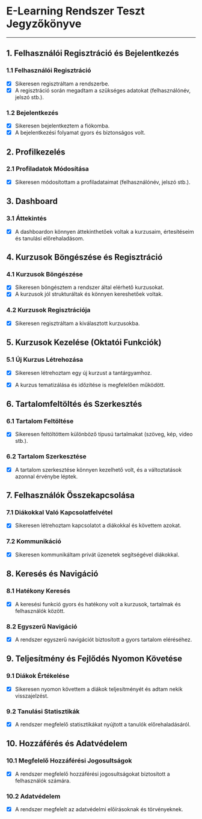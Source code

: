 # E-Learning Rendszer Teszt Jegyzőkönyve
---

## 1. Felhasználói Regisztráció és Bejelentkezés

### 1.1 Felhasználói Regisztráció

- [x] Sikeresen regisztráltam a rendszerbe.
- [x] A regisztráció során megadtam a szükséges adatokat (felhasználónév, jelszó stb.).

### 1.2 Bejelentkezés

- [x] Sikeresen bejelentkeztem a fiókomba.
- [x] A bejelentkezési folyamat gyors és biztonságos volt.

## 2. Profilkezelés

### 2.1 Profiladatok Módosítása

- [x] Sikeresen módosítottam a profiladataimat (felhasználónév, jelszó stb.).



## 3. Dashboard

### 3.1 Áttekintés

- [x] A dashboardon könnyen áttekinthetőek voltak a kurzusaim, értesítéseim és tanulási előrehaladásom.

## 4. Kurzusok Böngészése és Regisztráció

### 4.1 Kurzusok Böngészése

- [x] Sikeresen böngésztem a rendszer által elérhető kurzusokat.
- [x] A kurzusok jól strukturáltak és könnyen kereshetőek voltak.

### 4.2 Kurzusok Regisztrációja

- [x] Sikeresen regisztráltam a kiválasztott kurzusokba.

## 5. Kurzusok Kezelése (Oktatói Funkciók)

### 5.1 Új Kurzus Létrehozása

- [x] Sikeresen létrehoztam egy új kurzust a tantárgyamhoz.
- [x] A kurzus tematizálása és időzítése is megfelelően működött.



## 6. Tartalomfeltöltés és Szerkesztés

### 6.1 Tartalom Feltöltése

- [x] Sikeresen feltöltöttem különböző típusú tartalmakat (szöveg, kép, video stb.).

### 6.2 Tartalom Szerkesztése

- [x] A tartalom szerkesztése könnyen kezelhető volt, és a változtatások azonnal érvénybe léptek.



## 7. Felhasználók Összekapcsolása

### 7.1 Diákokkal Való Kapcsolatfelvétel

- [x] Sikeresen létrehoztam kapcsolatot a diákokkal és követtem azokat.

### 7.2 Kommunikáció

- [x] Sikeresen kommunikáltam privát üzenetek segítségével diákokkal.

## 8. Keresés és Navigáció

### 8.1 Hatékony Keresés

- [x] A keresési funkció gyors és hatékony volt a kurzusok, tartalmak és felhasználók között.

### 8.2 Egyszerű Navigáció

- [x] A rendszer egyszerű navigációt biztosított a gyors tartalom eléréséhez.


## 9. Teljesítmény és Fejlődés Nyomon Követése

### 9.1 Diákok Értékelése

- [x] Sikeresen nyomon követtem a diákok teljesítményét és adtam nekik visszajelzést.

### 9.2 Tanulási Statisztikák

- [x] A rendszer megfelelő statisztikákat nyújtott a tanulók előrehaladásáról.

## 10. Hozzáférés és Adatvédelem

### 10.1 Megfelelő Hozzáférési Jogosultságok

- [x] A rendszer megfelelő hozzáférési jogosultságokat biztosított a felhasználók számára.

### 10.2 Adatvédelem

- [x] A rendszer megfelelt az adatvédelmi előírásoknak és törvényeknek.
